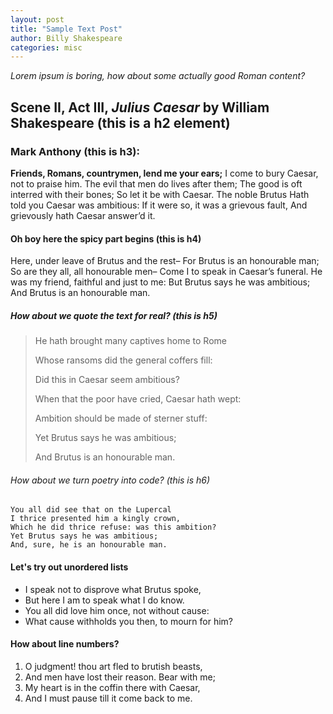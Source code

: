 ```yaml
---
layout: post
title: "Sample Text Post"
author: Billy Shakespeare
categories: misc
---
```


*Lorem ipsum is boring, how about some actually good Roman content?*

## Scene II, Act III, *Julius Caesar* by William Shakespeare (this is a h2 element)

### Mark Anthony (this is h3):

**Friends, Romans, countrymen, lend me your ears;**
I come to bury Caesar, not to praise him.
The evil that men do lives after them;
The good is oft interred with their bones;
So let it be with Caesar. The noble Brutus
Hath told you Caesar was ambitious:
If it were so, it was a grievous fault,
And grievously hath Caesar answer’d it.

#### Oh boy here the spicy part begins (this is h4)

Here, under leave of Brutus and the rest–
For Brutus is an honourable man;
So are they all, all honourable men–
Come I to speak in Caesar’s funeral.
He was my friend, faithful and just to me:
But Brutus says he was ambitious;
And Brutus is an honourable man.

##### How about we quote the text for real? (this is h5)

> He hath brought many captives home to Rome
>
> Whose ransoms did the general coffers fill:
>
> Did this in Caesar seem ambitious?
>
> When that the poor have cried, Caesar hath wept:
>
> Ambition should be made of sterner stuff:
>
> Yet Brutus says he was ambitious;
>
> And Brutus is an honourable man.

###### How about we turn poetry into code? (this is h6)

    You all did see that on the Lupercal
    I thrice presented him a kingly crown,
    Which he did thrice refuse: was this ambition?
    Yet Brutus says he was ambitious;
    And, sure, he is an honourable man.

#### Let's try out unordered lists

- I speak not to disprove what Brutus spoke,
- But here I am to speak what I do know.
- You all did love him once, not without cause:
- What cause withholds you then, to mourn for him?

#### How about line numbers?

1. O judgment! thou art fled to brutish beasts,
2. And men have lost their reason. Bear with me;
3. My heart is in the coffin there with Caesar,
4. And I must pause till it come back to me.

